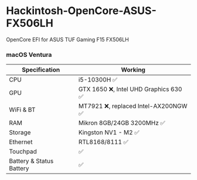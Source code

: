 # Hackintosh-OpenCore-ASUS-FX506LH

OpenCore EFI for ASUS TUF Gaming F15 FX506LH

### macOS Ventura

Specification | Working
------------- | -------------
CPU  | i5-10300H ✅
GPU  | GTX 1650 ❌, Intel UHD Graphics 630 ✅
WiFi & BT  | MT7921 ❌, replaced Intel-AX200NGW ✅
RAM  | Mikron 8GB/24GB 3200MHz ✅
Storage  | Kingston NV1 - M2 ✅
Ethernet  | RTL8168/8111 ✅
Touchpad  |  ✅
Battery & Status Battery | ✅
